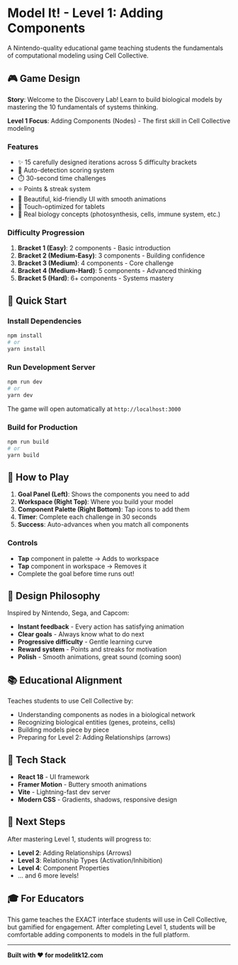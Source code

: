 # Model It! - Level 1: Adding Components

A Nintendo-quality educational game teaching students the fundamentals of computational modeling using Cell Collective.

## 🎮 Game Design

**Story**: Welcome to the Discovery Lab! Learn to build biological models by mastering the 10 fundamentals of systems thinking.

**Level 1 Focus**: Adding Components (Nodes) - The first skill in Cell Collective modeling

### Features
- ✨ 15 carefully designed iterations across 5 difficulty brackets
- 🎯 Auto-detection scoring system
- ⏱️ 30-second time challenges
- ⭐ Points & streak system
- 🎨 Beautiful, kid-friendly UI with smooth animations
- 📱 Touch-optimized for tablets
- 🧬 Real biology concepts (photosynthesis, cells, immune system, etc.)

### Difficulty Progression
1. **Bracket 1 (Easy)**: 2 components - Basic introduction
2. **Bracket 2 (Medium-Easy)**: 3 components - Building confidence
3. **Bracket 3 (Medium)**: 4 components - Core challenge
4. **Bracket 4 (Medium-Hard)**: 5 components - Advanced thinking
5. **Bracket 5 (Hard)**: 6+ components - Systems mastery

## 🚀 Quick Start

### Install Dependencies
```bash
npm install
# or
yarn install
```

### Run Development Server
```bash
npm run dev
# or
yarn dev
```

The game will open automatically at `http://localhost:3000`

### Build for Production
```bash
npm run build
# or
yarn build
```

## 🎯 How to Play

1. **Goal Panel (Left)**: Shows the components you need to add
2. **Workspace (Right Top)**: Where you build your model
3. **Component Palette (Right Bottom)**: Tap icons to add them
4. **Timer**: Complete each challenge in 30 seconds
5. **Success**: Auto-advances when you match all components

### Controls
- **Tap** component in palette → Adds to workspace
- **Tap** component in workspace → Removes it
- Complete the goal before time runs out!

## 🎨 Design Philosophy

Inspired by Nintendo, Sega, and Capcom:
- **Instant feedback** - Every action has satisfying animation
- **Clear goals** - Always know what to do next
- **Progressive difficulty** - Gentle learning curve
- **Reward system** - Points and streaks for motivation
- **Polish** - Smooth animations, great sound (coming soon)

## 📚 Educational Alignment

Teaches students to use Cell Collective by:
- Understanding components as nodes in a biological network
- Recognizing biological entities (genes, proteins, cells)
- Building models piece by piece
- Preparing for Level 2: Adding Relationships (arrows)

## 🔧 Tech Stack

- **React 18** - UI framework
- **Framer Motion** - Buttery smooth animations
- **Vite** - Lightning-fast dev server
- **Modern CSS** - Gradients, shadows, responsive design

## 📝 Next Steps

After mastering Level 1, students will progress to:
- **Level 2**: Adding Relationships (Arrows)
- **Level 3**: Relationship Types (Activation/Inhibition)
- **Level 4**: Component Properties
- ... and 6 more levels!

## 🎓 For Educators

This game teaches the EXACT interface students will use in Cell Collective, but gamified for engagement. After completing Level 1, students will be comfortable adding components to models in the full platform.

---

**Built with ❤️ for modelitk12.com**
